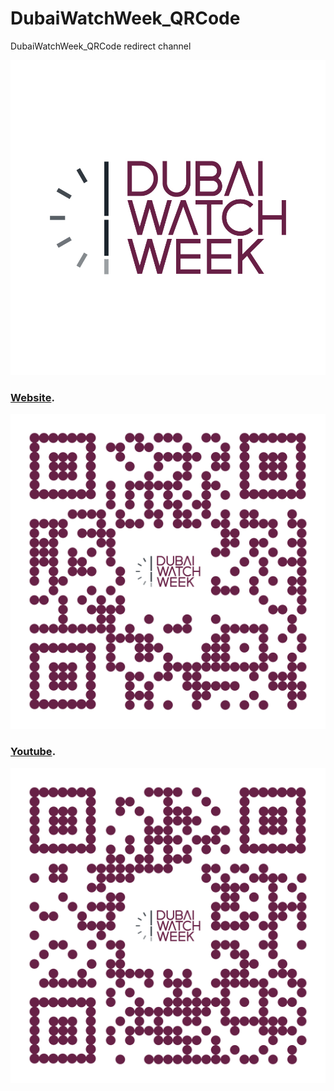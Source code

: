 # DubaiWatchWeek_QRCode
DubaiWatchWeek_QRCode redirect channel




<p align="center">
  <img src ="https://github.com/amrangry/DubaiWatchWeek_QRCode/blob/main/logo.jpg?raw=true"/>
</p>




###  [Website](https://www.adkatech.com/projects/qr/redirect/index.php?tag=y).


<p align="center">
  <img src ="https://github.com/amrangry/DubaiWatchWeek_QRCode/blob/main/DWW_website_bitly.png?raw=true"/>
</p>



###  [Youtube](https://www.adkatech.com/projects/qr/redirect/index.php?tag=y).

<p align="center">
  <img src ="https://github.com/amrangry/DubaiWatchWeek_QRCode/blob/main/DWW_youtube_bitly.png?raw=true"/>
</p>